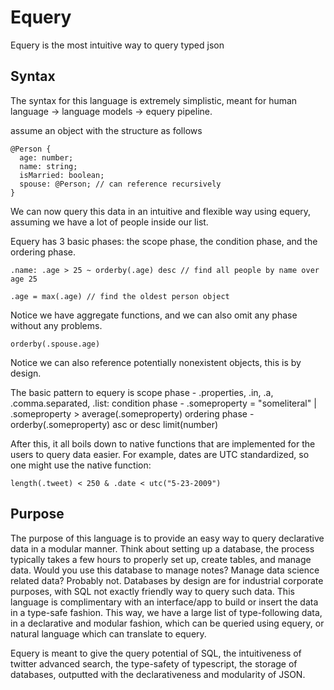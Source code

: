# Equery

Equery is the most intuitive way to query typed json

## Syntax

The syntax for this language is extremely simplistic, meant for human language -> language models -> equery pipeline.

assume an object with the structure as follows

```
@Person {
  age: number;
  name: string;
  isMarried: boolean;
  spouse: @Person; // can reference recursively
}
```

We can now query this data in an intuitive and flexible way using equery, assuming we have a lot of people inside our list.

Equery has 3 basic phases: the scope phase, the condition phase, and the ordering phase.
```
.name: .age > 25 ~ orderby(.age) desc // find all people by name over age 25
```

```
.age = max(.age) // find the oldest person object
```
Notice we have aggregate functions, and we can also omit any phase without any problems.

```
orderby(.spouse.age)
```
Notice we can also reference potentially nonexistent objects, this is by design.

The basic pattern to equery is
scope phase - .properties, .in, .a, .comma.separated, .list:
condition phase - .someproperty = "someliteral" | .someproperty > average(.someproperty)
ordering phase - orderby(.someproperty) asc or desc limit(number)

After this, it all boils down to native functions that are implemented for the users to query data easier.
For example, dates are UTC standardized, so one might use the native function:
```
length(.tweet) < 250 & .date < utc("5-23-2009")
```

## Purpose

The purpose of this language is to provide an easy way to query declarative data in a modular manner. Think about setting up a database, the process typically takes a few hours to properly set up, create tables, and manage data. Would you use this database to manage notes? Manage data science related data? Probably not. Databases by design are for industrial corporate purposes, with SQL not exactly friendly way to query such data. This language is complimentary with an interface/app to build or insert the data in a type-safe fashion. This way, we have a large list of type-following data, in a declarative and modular fashion, which can be queried using equery, or natural language which can translate to equery.

Equery is meant to give the query potential of SQL, the intuitiveness of twitter advanced search, the type-safety of typescript, the storage of databases, outputted with the declarativeness and modularity of JSON.
